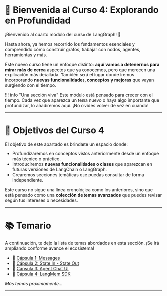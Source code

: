 # 🚀 Bienvenida al Curso 4: Explorando en Profundidad

¡Bienvenido al cuarto módulo del curso de LangGraph! 🎉

Hasta ahora, ya hemos recorrido los fundamentos esenciales y comprendido cómo construir grafos, trabajar con nodos, agentes, herramientas y más.

Este nuevo curso tiene un enfoque distinto: **aquí vamos a detenernos para mirar más de cerca** aspectos que ya conocemos, pero que merecen una explicación más detallada. También será el lugar donde iremos incorporando **nuevas funcionalidades, conceptos y mejoras** que vayan surgiendo con el tiempo.

!!! info "Una sección viva"
Este módulo está pensado para crecer con el tiempo. Cada vez que aparezca un tema nuevo o haya algo importante que profundizar, lo añadiremos aquí. ¡No olvides volver de vez en cuando!

---

# 🎯 Objetivos del Curso 4

El objetivo de este apartado es brindarte un espacio donde:

- Profundizaremos en conceptos vistos anteriormente desde un enfoque más técnico o práctico.
- Introduciremos **nuevas funcionalidades o clases** que aparezcan en futuras versiones de LangChain o LangGraph.
- Crearemos secciones temáticas que puedas consultar de forma independiente.

Este curso no sigue una línea cronológica como los anteriores, sino que está pensado como una **colección de temas avanzados** que puedes revisar según tus intereses o necesidades.

---

# 📚 Temario

A continuación, te dejo la lista de temas abordados en esta sección. ¡Se irá ampliando conforme avance el ecosistema!

- 💬 [Cápsula 1: Messages](capsula1_messages.md)
- 💬 [Cápsula 2: State In - State Out](capsula2_statein_stateout.md)
- 💬 [Cápsula 3: Agent Chat UI](capsula3_agent_chat_ui.md)
- 💬 [Cápsula 4: LangMem SDK](capsula4_langmem_sdk.md)

_Más temas próximamente..._

---
